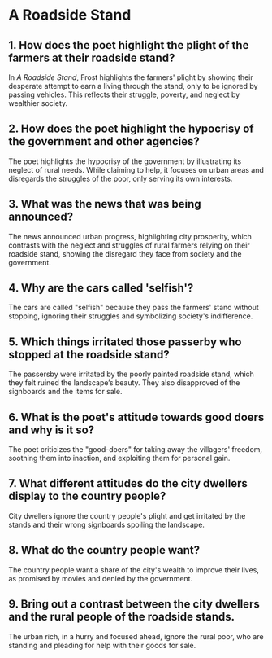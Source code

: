 # A Roadside Stand
## 1. How does the poet highlight the plight of the farmers at their roadside stand? 
In *A Roadside Stand*, Frost highlights the farmers' plight by showing their desperate attempt to earn a living through the stand, only to be ignored by passing vehicles. This reflects their struggle, poverty, and neglect by wealthier society.

## 2. How does the poet highlight the hypocrisy of the government and other agencies? 
The poet highlights the hypocrisy of the government by illustrating its neglect of rural needs. While claiming to help, it focuses on urban areas and disregards the struggles of the poor, only serving its own interests.

## 3. What was the news that was being announced? 
The news announced urban progress, highlighting city prosperity, which contrasts with the neglect and struggles of rural farmers relying on their roadside stand, showing the disregard they face from society and the government.

## 4. Why are the cars called 'selfish'? 
The cars are called "selfish" because they pass the farmers' stand without stopping, ignoring their struggles and symbolizing society's indifference.

## 5. Which things irritated those passerby who stopped at the roadside stand? 
The passersby were irritated by the poorly painted roadside stand, which they felt ruined the landscape’s beauty. They also disapproved of the signboards and the items for sale.

## 6. What is the poet's attitude towards good doers and why is it so? 
The poet criticizes the "good-doers" for taking away the villagers' freedom, soothing them into inaction, and exploiting them for personal gain.

## 7. What different attitudes do the city dwellers display to the country people? 
City dwellers ignore the country people's plight and get irritated by the stands and their wrong signboards spoiling the landscape.

## 8. What do the country people want? 
The country people want a share of the city's wealth to improve their lives, as promised by movies and denied by the government.

## 9. Bring out a contrast between the city dwellers and the rural people of the roadside stands.
The urban rich, in a hurry and focused ahead, ignore the rural poor, who are standing and pleading for help with their goods for sale.

